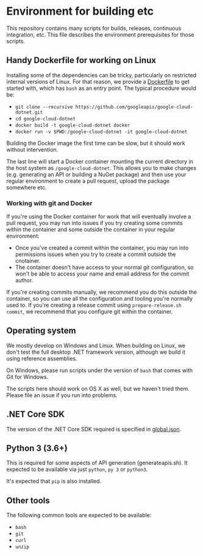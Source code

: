 # Environment for building etc

This repository contains many scripts for builds, releases, continuous
integration, etc. This file describes the environment prerequisites
for those scripts.

## Handy Dockerfile for working on Linux

Installing some of the dependencies can be tricky, particularly on
restricted internal versions of Linux. For that reason, we provide a
[Dockerfile](docker/Dockerfile) to get started with, which has
`bash` as an entry point. The typical procedure would be:

- `git clone --recursive https://github.com/googleapis/google-cloud-dotnet.git`
- `cd google-cloud-dotnet`
- `docker build -t google-cloud-dotnet docker`
- `docker run -v $PWD:/google-cloud-dotnet -it google-cloud-dotnet`

Building the Docker image the first time can be slow, but it should
work without intervention.

The last line will start a Docker container mounting the current
directory in the host system as `/google-cloud-dotnet`. This allows
you to make changes (e.g. generating an API or building a NuGet
package) and then use your regular environment to create a pull
request, upload the package somewhere etc.

### Working with git and Docker

If you're using the Docker container for work that will eventually
involve a pull request, you may run into issues if you try creating
some commits within the container and some outside the container in
your regular environment:

- Once you've created a commit within the container, you may run
  into permissions issues when you try to create a commit outside the
  cnotainer.
- The container doesn't have access to your normal git configuration,
  so won't be able to access your name and email address for the
  commit author.

If you're creating commits manually, we recommend you do this
outside the container, so you can use all the configuration and
tooling you're normally used to. If you're creating a release commit
using `prepare-release.sh commit`, we recommend that you configure
git within the container.

## Operating system

We mostly develop on Windows and Linux. When building on Linux, we
don't test the full desktop .NET framework version, although we
build it using reference assemblies.

On Windows, please run scripts under the version of `bash` that comes
with Git for Windows.

The scripts here should work on OS X as well, but we haven't tried
them. Please file an issue if you run into problems.

## .NET Core SDK

The version of the .NET Core SDK required is specified in
[global.json](global.json).

## Python 3 (3.6+)

This is required for some aspects of API generation
(generateapis.sh). It expected to be available via just `python`,
`py 3` or `python3`.

It's expected that `pip` is also installed.

## Other tools

The following common tools are expected to be available:

- `bash`
- `git`
- `curl`
- `unzip`
